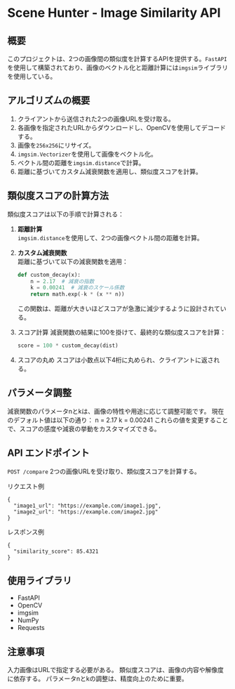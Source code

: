# Scene Hunter - Image Similarity API

## 概要
このプロジェクトは、2つの画像間の類似度を計算するAPIを提供する。`FastAPI`を使用して構築されており、画像のベクトル化と距離計算には`imgsim`ライブラリを使用している。

## アルゴリズムの概要
1. クライアントから送信された2つの画像URLを受け取る。
2. 各画像を指定されたURLからダウンロードし、OpenCVを使用してデコードする。
3. 画像を`256x256`にリサイズ。
4. `imgsim.Vectorizer`を使用して画像をベクトル化。
5. ベクトル間の距離を`imgsim.distance`で計算。
6. 距離に基づいてカスタム減衰関数を適用し、類似度スコアを計算。

## 類似度スコアの計算方法
類似度スコアは以下の手順で計算される：

1. **距離計算**  
   `imgsim.distance`を使用して、2つの画像ベクトル間の距離を計算。

2. **カスタム減衰関数**  
   距離に基づいて以下の減衰関数を適用：
   ```python
   def custom_decay(x):
       n = 2.17  # 減衰の指数
       k = 0.00241  # 減衰のスケール係数
       return math.exp(-k * (x ** n))
    ```
    この関数は、距離が大きいほどスコアが急激に減少するように設計されている。

3. スコア計算
    減衰関数の結果に100を掛けて、最終的な類似度スコアを計算：
    ```python
    score = 100 * custom_decay(dist)
    ```

4. スコアの丸め
    スコアは小数点以下4桁に丸められ、クライアントに返される。

## パラメータ調整
減衰関数のパラメータnとkは、画像の特性や用途に応じて調整可能です。
現在のデフォルト値は以下の通り：
n = 2.17
k = 0.00241
これらの値を変更することで、スコアの感度や減衰の挙動をカスタマイズできる。

## API エンドポイント
`POST /compare`
2つの画像URLを受け取り、類似度スコアを計算する。

リクエスト例
```
{
  "image1_url": "https://example.com/image1.jpg",
  "image2_url": "https://example.com/image2.jpg"
}
```
レスポンス例
```
{
  "similarity_score": 85.4321
}
```

## 使用ライブラリ
* FastAPI
* OpenCV
* imgsim
* NumPy
* Requests

## 注意事項
入力画像はURLで指定する必要がある。
類似度スコアは、画像の内容や解像度に依存する。
パラメータnとkの調整は、精度向上のために重要。